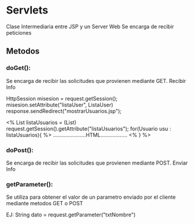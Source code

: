 # Servlets
Clase Intermediaria entre JSP y un Server Web
Se encarga de recibir peticiones
## Metodos
### doGet(): 
Se encarga de recibir las solicitudes que provienen mediante GET. Recibir Info

HttpSession misesion = request.getSession();
misesion.setAttribute("listaUser", ListaUser)
response.sendRedirect("mostrarUsuarios.jsp");

<%
List<Usuario> listaUsuarios = (List) request.getSession().getAttribute("listaUsuarios");
for(Usuario usu : listaUsuarios){
%>
......................HTML..................
<%
}
%>

### doPost(): 
Se encarga de recibir las solicitudes que provienen mediante POST. Enviar Info

### getParameter(): 
Se utiliza para obtener el valor de un parametro enviado por el cliente mediante metodos GET o POST

EJ: String dato = request.getParameter("txtNombre")

